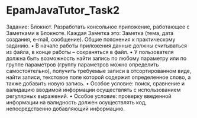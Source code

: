 # EpamJavaTutor_Task2
Задание:
Блокнот. Разработать консольное приложение, работающее с Заметками
в Блокноте. Каждая Заметка это: Заметка (тема, дата создания, e-mail, сообщение).
Общие пояснения к практическому заданию.
• В начале работы приложения данные должны считываться из файла, в конце
работы – сохраняться в файл.
• У пользователя должна быть возможность найти запись по любому параметру
или по группе параметров (группу параметров можно определить
самостоятельно), получить требуемые записи в отсортированном виде, найти
записи, текстовое поле которой содержит определенное слово, а также
добавить новую запись.
• Особое условие: поиск, сравнение и валидацию вводимой информации
осуществлять с использованием регулярных выражений.
• Особое условие: проверку введенной информации на валидность должен
осуществлять код, непосредственно добавляющий информацию.
